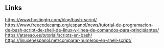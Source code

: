 ## Links
https://www.hostingtg.com/blog/bash-script/
https://www.freecodecamp.org/espanol/news/tutorial-de-programacion-de-bash-script-de-shell-de-linux-y-linea-de-comandos-para-principiantes/
https://atareao.es/tutorial/scripts-en-bash/
https://linuxenespanol.net/comparar-numeros-en-shell-script/
